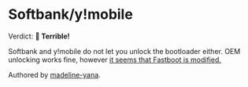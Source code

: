 # Softbank/y!mobile

Verdict: **🍅 Terrible!**

Softbank and y!mobile do not let you unlock the bootloader either.
OEM unlocking works fine, however [it seems that Fastboot is modified.](https://www.reddit.com/r/SonyXperia/comments/15qdxt2/bootloader_unlocking_trouble_for_softbank_xperia/)

Authored by [madeline-yana](https://github.com/madeline-yana).<br/>
